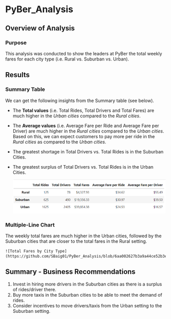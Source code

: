 # PyBer_Analysis

## Overview of Analysis

### Purpose
This analysis was conducted to show the leaders at PyBer the total weekly fares for each city type (i.e. Rural vs. Suburban vs. Urban). 

## Results

### Summary Table

We can get the following insights from the Summary table (see below).
* The **Total values** (i.e. Total Rides, Total Drivers and Total Fares) are much higher in the *Urban cities* compared to the *Rural cities*.
* The **Average values** (i.e. Average Fare per Ride and Average Fare per Driver) are much higher in the *Rural cities* compared to the *Urban cities*. Based on this, we can expect customers to pay more per ride in the *Rural cities* as compared to the *Urban cities*.
* The greatest shortage in Total Drivers vs. Total Rides is in the Suburban Cities.
* The greatest surplus of Total Drivers vs. Total Rides is in the Urban Cities.

  ![PyBer Summary](https://github.com/SBaig01/PyBer_Analysis/blob/bfd1883a3a6ce5f30c5904d0ae10b347a5b7e52b/analysis/PyBer_Summary_df.png)
  
### Multiple-Line Chart

The weekly total fares are much higher in the Urban cities, followed by the Suburban cities that are closer to the total fares in the Rural setting.

    ![Total Fares by City Type](https://github.com/SBaig01/PyBer_Analysis/blob/6aa002627b3a9a44ce52b3e1f1d1ef3ea29ef6e7/PyBer_fare_summary.png)

## Summary - Business Recommendations 
1. Invest in hiring more drivers in the Suburban cities as there is a surplus of rides/driver there.
2. Buy more taxis in the Suburban cities to be able to meet the demand of rides.
3. Consider incentives to move drivers/taxis from the Urban setting to the Suburban setting.
